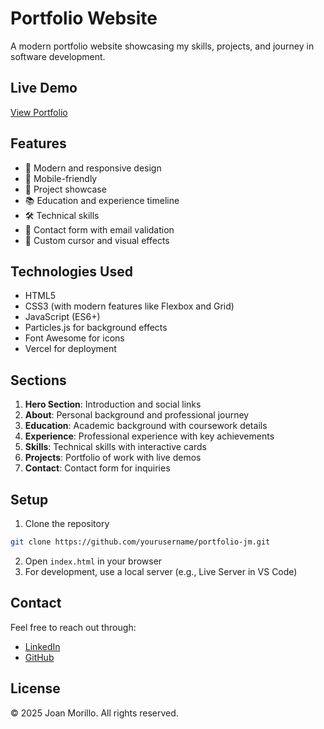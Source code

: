 # Portfolio Website

A modern portfolio website showcasing my skills, projects, and journey in software development.

## Live Demo
[View Portfolio](https://portfolio-jm-rouge.vercel.app/)

## Features
- 🎨 Modern and responsive design
- 📱 Mobile-friendly
- 💼 Project showcase
- 📚 Education and experience timeline
- 🛠️ Technical skills
- 📧 Contact form with email validation
- 🌙 Custom cursor and visual effects

## Technologies Used
- HTML5
- CSS3 (with modern features like Flexbox and Grid)
- JavaScript (ES6+)
- Particles.js for background effects
- Font Awesome for icons
- Vercel for deployment

## Sections
1. **Hero Section**: Introduction and social links
2. **About**: Personal background and professional journey
3. **Education**: Academic background with coursework details
4. **Experience**: Professional experience with key achievements
5. **Skills**: Technical skills with interactive cards
6. **Projects**: Portfolio of work with live demos
7. **Contact**: Contact form for inquiries

## Setup
1. Clone the repository
```bash
git clone https://github.com/yourusername/portfolio-jm.git
```
2. Open `index.html` in your browser
3. For development, use a local server (e.g., Live Server in VS Code)

## Contact
Feel free to reach out through:
- [LinkedIn](https://www.linkedin.com/in/joanmorillo/)
- [GitHub](https://github.com/xiolest1)

## License
© 2025 Joan Morillo. All rights reserved.
